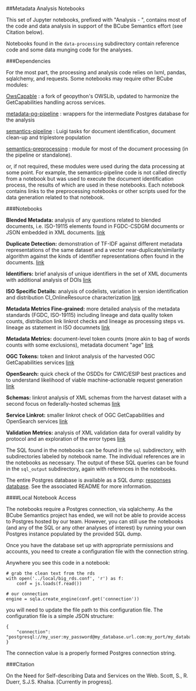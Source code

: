 ##Metadata Analysis Notebooks

This set of Jupyter notebooks, prefixed with "Analysis - ", contains most of the code and data analysis in support of the BCube Semantics effort (see Citation below).

Notebooks found in the <code>data-processing</code> subdirectory contain reference code and some data munging code for the analyses. 

###Dependencies

For the most part, the processing and analysis code relies on lxml, pandas, sqlalchemy, and requests. Some notebooks may require other BCube modules:

[OwsCapable](https://github.com/b-cube/OwsCapable) : a fork of geopython's OWSLib, updated to harmonize the GetCapabilities handling across services. 

[metadata-pg-pipeline](https://github.com/b-cube/metadata-pg-pipeline) : wrappers for the intermediate Postgres database for the analysis

[semantics-pipeline](https://github.com/b-cube/semantics_pipeline) : Luigi tasks for document identification, document clean-up and triplestore population

[semantics-preprocessing](https://github.com/b-cube/semantics-preprocessing) : module for most of the document processing (in the pipeline or standalone).

or, if not required, these modules were used during the data processing at some point. For example, the semantics-pipeline code is not called directly from a notebook but was used to execute the document identification process, the results of which are used in these notebooks. Each notebook contains links to the preprocessing notebooks or other scripts used for the data generation related to that notebook.

###Notebooks

**Blended Metadata:** analysis of any questions related to blended documents, i.e. ISO-19115 elements found in FGDC-CSDGM documents or JSON embedded in XML documents. [link](https://github.com/b-cube/Response-Identification-Info/blob/master/notebooks/Analysis%20-%20Blended%20Metadata.ipynb)

**Duplicate Detection:** demonstration of TF-IDF against different metadata representations of the same dataset and a vector near-duplicate/similarity algorithm against the kinds of identifier representations often found in the documents. [link](https://github.com/b-cube/Response-Identification-Info/blob/master/notebooks/Analysis%20-%20Duplicate%20Detection.ipynb)

**Identifiers:** brief analysis of unique identifiers in the set of XML documents with additional analysis of DOIs [link](https://github.com/b-cube/Response-Identification-Info/blob/master/notebooks/Analysis%20-%20Identifiers.ipynb)

**ISO Specific Details:** analysis of codelists, variation in version identification and distribution CI_OnlineResource characterization [link](https://github.com/b-cube/Response-Identification-Info/blob/master/notebooks/Analysis%20-%20ISO%20Specific%20Details.ipynb)

**Metadata Metrics Fine-grained:** more detailed analysis of the metadata standards (FGDC, ISO-19115) including lineage and data quality token counts, distribution link linkrot checks and lineage as processing steps vs. lineage as statement in ISO documnets [link](https://github.com/b-cube/Response-Identification-Info/blob/master/notebooks/Analysis%20-%20Metadata%20Metrics%20fine-grained.ipynb)

**Metadata Metrics:** document-level token counts (more akin to bag of words counts with some exclusions), metadata document "age" [link](https://github.com/b-cube/Response-Identification-Info/blob/master/notebooks/Analysis%20-%20Metadata%20Metrics.ipynb)

**OGC Tokens:** token and linkrot analysis of the harvested OGC GetCapabilities services [link](https://github.com/b-cube/Response-Identification-Info/blob/master/notebooks/Analysis%20-%20OGC%20Tokens.ipynb)

**OpenSearch:** quick check of the OSDDs for CWIC/ESIP best practices and to understand likelihood of viable machine-actionable request generation [link](https://github.com/b-cube/Response-Identification-Info/blob/master/notebooks/Analysis%20-%20OpenSearch.ipynb)

**Schemas:** linkrot analysis of XML schemas from the harvest dataset with a second focus on federally-hosted schemas [link](https://github.com/b-cube/Response-Identification-Info/blob/master/notebooks/Analysis%20-%20Schemas.ipynb)

**Service Linkrot:** smaller linkrot check of OGC GetCapabilities and OpenSearch services [link](https://github.com/b-cube/Response-Identification-Info/blob/master/notebooks/Analysis%20-%20Service%20Linkrot.ipynb)

**Validation Metrics:** analysis of XML validation data for overall validity by protocol and an exploration of the error types [link](https://github.com/b-cube/Response-Identification-Info/blob/master/notebooks/Analysis%20-%20Validation%20Metrics.ipynb)

The SQL found in the notebooks can be found in the <code>sql</code> subdirectory, with subdirectories labeled by notebook name. The individual references are in the notebooks as necessary. The output of these SQL queries can be found in the <code>sql_output</code> subdirectory, again with references in the notebooks.

The entire Postgres database is available as a SQL dump: [responses database](). See the associated README for more information.

####Local Notebook Access

The notebooks require a Postgres connection, via sqlalchemy. As the BCube Semantics project has ended, we will not be able to provide access to Postgres hosted by our team. However, you can still use the notebooks (and any of the SQL or any other analyses of interest) by running your own Postgres instance populated by the provided SQL dump. 

Once you have the database set up with appropriate permissions and accounts, you need to create a configuration file with the connection string.

Anywhere you see this code in a notebook: 

```
# grab the clean text from the rds
with open('../local/big_rds.conf', 'r') as f:
    conf = js.loads(f.read())

# our connection
engine = sqla.create_engine(conf.get('connection'))
```

you will need to update the file path to this configuration file. The configuration file is a simple JSON structure:

```
{
    "connection": "postgresql://my_user:my_password@my_database.url.com:my_port/my_database"
}
```

The connection value is a properly formed Postgres connection string. 

###Citation

On the Need for Self-describing Data and Services on the Web. Scott, S., R. Duerr, S.J.S. Khalsa. [Currently in progress]. 

